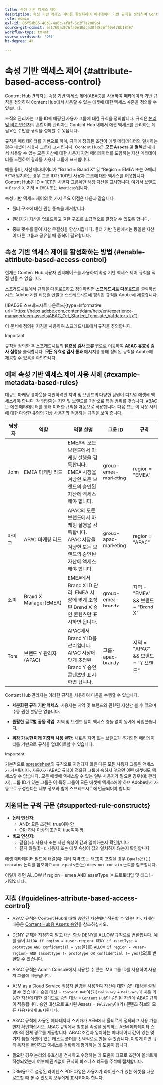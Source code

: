 ```yaml
---
title: 속성 기반 액세스 제어
description: 속성 기반 액세스 제어를 활성화하여 메타데이터 기반 규칙을 정의하여 Content Hub에서 사용할 수 있는 에셋에 대한 액세스 수준을 정의하는 방법에 대해 알아봅니다
role: Admin
exl-id: 05f54b05-40b8-4a6c-af8f-5c3f7a2089d4
source-git-commit: ea1760a3076fa0e18dca38fe856ff0ef78b18f07
workflow-type: tm+mt
source-wordcount: '976'
ht-degree: 4%

---
```


# 속성 기반 액세스 제어 {#attribute-based-access-control}

Content Hub 관리자는 속성 기반 액세스 제어(ABAC)를 사용하여 메타데이터 기반 규칙을 정의하여 Content Hub에서 사용할 수 있는 에셋에 대한 액세스 수준을 정의할 수 있습니다.

조직의 관리자는 그룹 ID에 매핑된 사용자 그룹에 대한 규칙을 정의합니다. 규칙은 [논리 및 비교 연산자](#supported-rule-constructs)의 혼합이며 관리자는 Content Hub 내에서 에셋 액세스를 관리하는 데 필요한 수만큼 규칙을 정의할 수 있습니다.

규칙은 메타데이터를 기반으로 하며, 규칙에 정의된 조건이 에셋 메타데이터와 일치하는 경우 에셋이 사용자 그룹에 표시됩니다. Content Hub은 **모든 Assets** 및 **컬렉션** 내에서 사용할 수 있는 모든 자산에 대한 사용자 지정 메타데이터를 포함하는 자산 메타데이터를 스캔하여 결과를 사용자 그룹에 표시합니다.

예를 들어, 자산 메타데이터가 &quot;Brand = Brand X&quot; 및 &quot;Region = EMEA 또는 아메리카&quot;와 일치하는 경우 그룹 ID가 1011인 사용자 그룹에 대한 액세스를 허용합니다. Content Hub은 ID = 1011인 사용자 그룹에만 해당 자산을 표시합니다. 여기서 브랜드 = `Brand X`, 지역 = `EMEA` 또는 `Americas`입니다.

속성 기반 액세스 제어의 몇 가지 주요 이점은 다음과 같습니다.

* 폴더 구조에 대한 권한 종속을 제거합니다.

* 관리자가 자산을 업로드하고 권한 구조를 소급적으로 결정할 수 있도록 합니다.

* 중복 횟수를 줄여 자산 무결성을 향상시킵니다. 폴더 기반 권한에서는 동일한 자산이 다른 그룹과 공유될 때 중복이 필요합니다.

## 속성 기반 액세스 제어를 활성화하는 방법 {#enable-attribute-based-access-control}

현재는 Content Hub 사용자 인터페이스를 사용하여 속성 기반 액세스 제어 규칙을 직접 만들 수 없습니다.

스프레드시트에서 규칙을 다운로드하고 정의하려면 **스프레드시트 다운로드**&#x200B;를 클릭하십시오. Adobe 지원 티켓을 만들고 스프레드시트에 정의된 규칙을 Adobe에 제공합니다.

[!BADGE 스프레드시트 다운로드]{type=Informative url="https://helpx.adobe.com/content/dam/help/en/experience-manager/aem-assets/ABAC_Get_Started_Template_Validator.xlsx"}


이 문서에 정의된 지침을 사용하여 스프레드시트에서 규칙을 정의합니다.

>[!IMPORTANT]
>
> 규칙을 정의한 후 스프레드시트의 **유효성 검사 오류** 탭으로 이동하여 **ABAC 유효성 검사 실행**&#x200B;을 클릭합니다. **모든 유효성 검사 통과** 메시지를 통해 정의된 규칙을 Adobe에 제공할 수 있음을 확인합니다.

## 예제 속성 기반 액세스 제어 사용 사례 {#example-metadata-based-rules}

대규모 마케팅 롤아웃을 지원하려면 지역 및 브랜드의 다양한 팀원이 디지털 에셋에 액세스해야 합니다. 각 담당자는 지역 및 브랜드를 기반으로 특정 범위를 갖습니다. ABAC는 에셋 메타데이터를 통해 이러한 규칙을 자동으로 적용합니다. 다음 표는 이 사용 사례에 대한 다양한 유형의 가상 사용자와 적용되는 규칙을 보여 줍니다.

| 담당자 | 역할 | 역할 설명 | 그룹 ID | 규칙 |
|---------------------|----------------|-----------------|------------|------------|
| John | EMEA 마케팅 리드 | EMEA의 모든 브랜드에서 마케팅 실행을 감독합니다. EMEA 시장을 겨냥한 모든 브랜드의 승인된 자산에 액세스해야 합니다. | group-emea-marketing | region = &quot;EMEA&quot; |
| 마이크 | APAC 마케팅 리드 | APAC의 모든 브랜드에서 마케팅 실행을 감독합니다. APAC 시장을 겨냥한 모든 브랜드의 승인된 자산에 액세스해야 합니다. | group-apac-marketing | region = &quot;APAC&quot; |
| 소피 | Brand X Manager(EMEA) | EMEA에서 Brand X ID 관리. EMEA 시장에 맞게 조정된 Brand X 승인 콘텐츠만 표시하면 됩니다. | group-emea-brandx | 지역 = &quot;EMEA&quot; &amp;&amp; 브랜드 = &quot;Brand X&quot; |
| Tom | 브랜드 Y 관리자 (APAC) | APAC에서 Brand Y ID를 관리합니다. APAC 시장에 맞게 조정된 Brand Y 승인 콘텐츠만 표시하면 됩니다. | 그룹-apac-brandy | 지역 = &quot;APAC&quot; &amp;&amp; 브랜드 = &quot;Y 브랜드&quot; |

Content Hub 관리자는 이러한 규칙을 사용하여 다음을 수행할 수 있습니다.

* **세분화된 규칙 기반 액세스**: 사용자는 지역 및 브랜드와 관련된 자산만 볼 수 있으며 수동 권한 할당은 없습니다.

* **원활한 글로벌 공동 작업**: 지역 및 브랜드 팀이 액세스 충돌 없이 동시에 작업했습니다.

* **확장 가능한 미래 지향적 사용 권한**: 새로운 지역 또는 브랜드가 추가되면 메타데이터를 기반으로 규칙을 업데이트할 수 있습니다.

>[!IMPORTANT]
>
> 기본적으로 [spreadsheet](#enable-attribute-based-access-control)의 규칙으로 지정되지 않은 다른 모든 사용자 그룹은 액세스가 거부됩니다. 사용자가 ABAC 규칙이 정의된 그룹에 속하지 않으면 어떤 에셋에도 액세스할 수 없습니다. 모든 에셋에 액세스할 수 있는 일부 사용자가 필요한 경우(예: 관리자), 그룹 ID가 있는 그룹은 이 특정 그룹이 모든 에셋에 액세스해야 하며 Adobe에서 자동으로 구성한다는 세부 정보와 함께 스프레드시트에 언급되어야 합니다.


## 지원되는 규칙 구문 {#supported-rule-constructs}

* **논리 연산자**:
   * AND: 모든 조건이 true여야 함
   * OR: 하나 이상의 조건이 true여야 함
* **비교 연산자**:
   * 같음(=): 사용자 또는 자산 속성이 값과 일치하는지 확인합니다
   * 같지 않음(!)=): 사용자 또는 에셋 속성이 값과 일치하지 않는지 확인합니다

에셋 메타데이터 필드에 배열(예: 여러 지역 또는 태그)이 포함된 경우 `Equals`은(는) `contains` 논리를 참조하고 `Not Equals`은(는) `does not contain` 논리를 참조합니다.

이렇게 하면 ALLOW if region = emea AND assetType != 프로토타입 및 태그 != 기밀입니다.

## 지침 {#guidelines-attribute-based-access-control}

* ABAC 규칙은 Content Hub에 대해 승인된 자산에만 적용할 수 있습니다. 자세한 내용은 [Content Hub용 Assets 승인](/help/assets/approve-assets-content-hub.md)을 참조하십시오.

* DENY 규칙을 지정하지 말고 대신 항상 DENY를 ALLOW 규칙으로 변환합니다. 예를 들어 `ALLOW if region = <user-region> DENY if assetType = prototype AND confidential = yes`을(를) `ALLOW if region = <user-region> AND (assetType != prototype OR confidential != yes)`(으)로 변환할 수 있습니다.

* ABAC 규칙은 Admin Console에서 사용할 수 있는 IMS 그룹 ID를 사용하여 사용자 그룹에 적용됩니다.


* AEM as a Cloud Service 작성자 환경을 사용하여 자산에 대한 [승인 대상](/help/assets/approve-assets-content-hub.md#set-approval-target)을 설정할 수 있습니다. 승인 대상 = `Content Hub`이(가) `Delivery` + `Delivery`에 사용 가능한 자산에 대한 것이므로 승인 대상 = `Content Hub`인 승인된 자산에 ABAC 규칙이 적용됩니다. 승인 대상으로 표시된 Assets = `Delivery`이(가) 콘텐츠 허브의 모든 사용자에게 표시됩니다.

* ABAC 규칙에 사용된 메타데이터 스키마가 AEM에서 올바르게 정의되고 사용 가능한지 확인하십시오. ABAC 규칙에서 참조된 속성을 정의하는 AEM 메타데이터 스키마의 전체 경로를 제공합니다. ABAC 조건과 일치하는 메타데이터 값이 있는 몇 가지 샘플 에셋이 있는 테스트 폴더를 선택적으로 만들 수 있습니다. 이렇게 하면 규칙 동작을 확인하고 액세스를 정확하게 평가하는 데 도움이 됩니다.

* 필요한 경우 논리의 유효성을 검사하고 수정하는 데 도움이 되므로 조건이 올바르게 작성되었는지 여부에 관계없이 규칙의 비즈니스 의도를 주석에 캡처합니다.

* DRM용으로 설정된 라이센스 PDF 파일은 사용자가 라이센스가 있는 에셋을 다운로드할 때 볼 수 있도록 모두에게 표시되어야 합니다.
